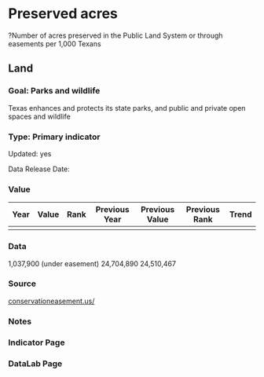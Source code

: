 # Preserved acres
?Number of acres preserved in the Public Land System or through easements per 1,000 Texans
## Land
### Goal: Parks and wildlife
Texas enhances and protects its state parks, and public and private open spaces and wildlife
### Type: Primary indicator
Updated: yes
Data Release Date: 

### Value

| Year      |  Value      | Rank        | Previous Year | Previous Value | Previous Rank | Trend | 
| ----------- | ----------- | ----------- | ----------- | ----------- | ----------- | -----------|
|             |             |             |             |             |             |            | 

### Data

1,037,900 (under easement)
24,704,890
24,510,467

### Source

[conservationeasement.us/](https://www.conservationeasement.us/state-profiles/)

### Notes


### Indicator Page


### DataLab Page